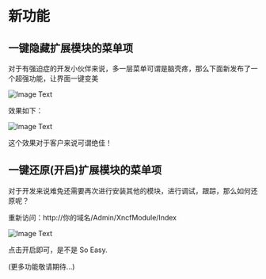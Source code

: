 # 新功能

## 一键隐藏扩展模块的菜单项

对于有强迫症的开发小伙伴来说，多一层菜单可谓是脑壳疼，那么下面新发布了一个超强功能，让界面一键变美

![Image Text](/start/images/hidden_extend_menu.png)

效果如下：

![Image Text](/start/images/hidden_after_menu_show.png)

这个效果对于客户来说可谓绝佳！

## 一键还原(开启)扩展模块的菜单项

对于开发来说难免还需要再次进行安装其他的模块，进行调试，跟踪，那么如何还原呢？

重新访问：http://你的域名/Admin/XncfModule/Index

![Image Text](/start/images/show_open_extend_menu_button.png)

点击开启即可，是不是 So Easy.

(更多功能敬请期待...)